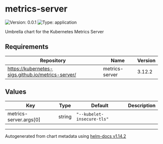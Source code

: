 # metrics-server

![Version: 0.0.1](https://img.shields.io/badge/Version-0.0.1-informational?style=flat-square) ![Type: application](https://img.shields.io/badge/Type-application-informational?style=flat-square)

Umbrella chart for the Kubernetes Metrics Server

## Requirements

| Repository | Name | Version |
|------------|------|---------|
| https://kubernetes-sigs.github.io/metrics-server/ | metrics-server | 3.12.2 |

## Values

| Key | Type | Default | Description |
|-----|------|---------|-------------|
| metrics-server.args[0] | string | `"--kubelet-insecure-tls"` |  |

----------------------------------------------
Autogenerated from chart metadata using [helm-docs v1.14.2](https://github.com/norwoodj/helm-docs/releases/v1.14.2)
